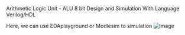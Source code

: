 Arithmetic Logic Unit - ALU 8 bit Design and Simulation With Language Verilog/HDL

Here, we can use EDAplayground or Modlesim to simulation
![image](https://github.com/AnhDuy0106/ALU8bit/assets/126902854/dc2600ae-eaf5-4518-8b17-8e973a70f5cc)
